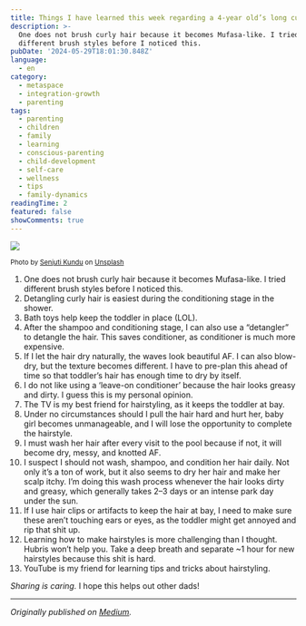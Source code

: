 ```yaml
---
title: Things I have learned this week regarding a 4-year old’s long curly hair
description: >-
  One does not brush curly hair because it becomes Mufasa-like. I tried
  different brush styles before I noticed this.
pubDate: '2024-05-29T18:01:30.848Z'
language:
  - en
category:
  - metaspace
  - integration-growth
  - parenting
tags:
  - parenting
  - children
  - family
  - learning
  - conscious-parenting
  - child-development
  - self-care
  - wellness
  - tips
  - family-dynamics
readingTime: 2
featured: false
showComments: true
---
```


![](https://cdn-images-1.medium.com/max/800/0*aXqmLg3o-62nSyLQ)

<small>Photo by [Senjuti Kundu](https://unsplash.com/@senjuti?utm_source=medium&utm_medium=referral) on [Unsplash](https://unsplash.com?utm_source=medium&utm_medium=referral)</small>

1. One does not brush curly hair because it becomes Mufasa-like. I tried different brush styles before I noticed this.
2. Detangling curly hair is easiest during the conditioning stage in the shower.
3. Bath toys help keep the toddler in place (LOL).
4. After the shampoo and conditioning stage, I can also use a “detangler” to detangle the hair. This saves conditioner, as conditioner is much more expensive.
5. If I let the hair dry naturally, the waves look beautiful AF. I can also blow-dry, but the texture becomes different. I have to pre-plan this ahead of time so that toddler’s hair has enough time to dry by itself.
6. I do not like using a ‘leave-on conditioner’ because the hair looks greasy and dirty. I guess this is my personal opinion.
7. The TV is my best friend for hairstyling, as it keeps the toddler at bay.
8. Under no circumstances should I pull the hair hard and hurt her, baby girl becomes unmanageable, and I will lose the opportunity to complete the hairstyle.
9. I must wash her hair after every visit to the pool because if not, it will become dry, messy, and knotted AF.
10. I suspect I should not wash, shampoo, and condition her hair daily. Not only it’s a ton of work, but it also seems to dry her hair and make her scalp itchy. I’m doing this wash process whenever the hair looks dirty and greasy, which generally takes 2–3 days or an intense park day under the sun.
11. If I use hair clips or artifacts to keep the hair at bay, I need to make sure these aren’t touching ears or eyes, as the toddler might get annoyed and rip that shit up.
12. Learning how to make hairstyles is more challenging than I thought. Hubris won’t help you. Take a deep breath and separate ~1 hour for new hairstyles because this shit is hard.
13. YouTube is my friend for learning tips and tricks about hairstyling.

_Sharing is caring._ I hope this helps out other dads!

---

_Originally published on [Medium](https://medium.com/@wizards777/things-i-have-learned-this-week-regarding-a-4-year-olds-long-curly-hair-813db24e002e)._
